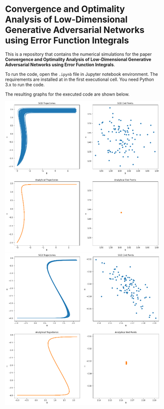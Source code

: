 # Convergence and Optimality Analysis of Low-Dimensional Generative Adversarial Networks using Error Function Integrals

This is a repository that contains the numerical simulations for the paper
__Convergence and Optimality Analysis of Low-Dimensional Generative Adversarial Networks using Error Function Integrals__.

To run the code, open the `.ipynb` file in Jupyter notebook environment. The requirements
are installed at in the first executional cell. You need Python 3.x to run the code.

The resulting graphs for the executed code are shown below.

![case a plot](content/case_a.png)
![case b plot](content/case_b.png)